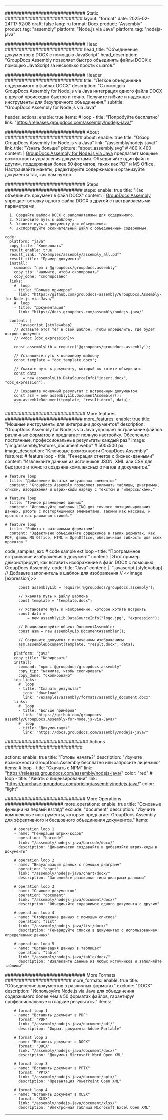 



---
############################# Static ############################
layout: "format"
date:  2025-02-24T17:52:08
draft: false
lang: ru
format: Docx
product: "Assembly"
product_tag: "assembly"
platform: "Node.js via Java"
platform_tag: "nodejs-java"

############################# Head ############################
head_title: "Объединение документов в DOCX с помощью JavaScript"
head_description: "GroupDocs.Assembly позволяет быстро объединять файлы DOCX с помощью JavaScript за несколько простых шагов."

############################# Header ############################
title: "Легкое объединение содержимого в файлах DOCX" 
description: "С помощью GroupDocs.Assembly for Node.js via Java интеграция одного файла DOCX в другой происходит быстро и точно. Получите гибкие и надежные инструменты для безупречного объединения."
subtitle: "GroupDocs.Assembly for Node.js via Java" 

header_actions:
  enable: true
  items:
    #  loop
    - title: "Попробуйте бесплатно"
      link: "https://releases.groupdocs.com/assembly/nodejs-java/"
      
############################# About ############################
about:
    enable: true
    title: "Обзор GroupDocs.Assembly for Node.js via Java"
    link: "/assembly/nodejs-java/"
    link_title: "Узнать больше"
    picture: "about_assembly.svg" # 480 X 400
    content: |
       [GroupDocs.Assembly for Node.js via Java](/assembly/nodejs-java/) предлагает мощные возможности управления документами. Объединяйте один файл с другим, поддерживая более 50 форматов, таких как PDF и MS Office. Настраивайте макеты, редактируйте содержимое и организуйте документы так, как вам нужно.

############################# Steps ############################
steps:
    enable: true
    title: "Как объединить документ в файл DOCX"
    content: |
      [GroupDocs.Assembly](/assembly/nodejs-java/) упрощает вставку одного файла DOCX в другой с настраиваемыми параметрами.
      
      1. Создайте шаблон DOCX с заполнителями для содержимого.
      2. Установите путь к шаблону.
      3. Укажите путь к документу для объединения.
      4. Экспортируйте окончательный файл с объединенным содержимым.
   
    code:
      platform: "java"
      copy_title: "Копировать"
      result_enable: true
      result_link: "/examples/assembly/assembly_all.pdf"
      result_title: "Пример документа"
      install:
        command: "npm i @groupdocs/groupdocs.assembly"
        copy_tip: "нажмите, чтобы скопировать"
        copy_done: "скопировано"
      links:
        #  loop
        - title: "Больше примеров"
          link: "https://github.com/groupdocs-assembly/GroupDocs.Assembly-for-Node.js-via-Java/"
        #  loop
        - title: "Документация"
          link: "https://docs.groupdocs.com/assembly/nodejs-java/"
          
      content: |
        ```javascript {style=abap}
        // Вставьте этот тег в свой шаблон, чтобы определить, где будет встроен документ
        // <<doc [doc_expression]>>
    
        const assemblyLib = require('@groupdocs/groupdocs.assembly');

        // Установите путь к основному шаблону
        const template = "doc_template.docx";

        // Укажите путь к документу, который вы хотите объединить
        const data 
            = new assemblyLib.DataSourceInfo("insert.docx", "doc_expression");

        // Сохраните конечный результат с встроенным документом
        const asm = new assemblyLib.DocumentAssembler();
        asm.assembleDocument(template, "result.docx", data);
        ```           

############################# More features ############################
more_features:
  enable: true
  title: "Мощные инструменты для интеграции документов"
  description: "GroupDocs.Assembly for Node.js via Java упрощает встраивание файлов различных форматов и предлагает полную настройку. Обеспечьте постоянные, профессиональные результаты каждый раз."
  image: "/img/assembly/features_document.webp" # 500x500 px
  image_description: "Ключевые возможности GroupDocs.Assembly"
  features:
    # feature loop
    - title: "Генерация отчетов с бизнес-данными"
      content: "Извлекайте данные из источников JSON, XML или CSV для быстрого и точного создания комплексных отчетов и документов."

    # feature loop
    - title: "Добавление богатых визуальных элементов"
      content: "GroupDocs.Assembly позволяет включать таблицы, диаграммы, списки, изображения и штрих-коды наряду с текстом и гиперссылками."

    # feature loop
    - title: "Точное размещение данных"
      content: "Используйте шаблоны LINQ для точного позиционирования данных, работы с повторяющимися элементами, такими как массивы, и простого настраивания стилей."

    # feature loop
    - title: "Работа с различными форматами"
      content: "Эффективно объединяйте содержимое в таких форматах, как PDF, файлы MS Office, HTML и OpenOffice, обеспечивая гибкость для всех проектов."
      
  code_samples_ext:
    # code sample ext loop
    - title: "Программное встраивание изображения в документ"
      content: |
        Этот пример демонстрирует, как вставить изображение в файл DOCX с помощью GroupDocs.Assembly.
      code:
        title: "Java"
        content: |
          ```javascript {style=abap}
          // Добавьте заполнитель в шаблон для изображения
          // <<image [expression]>>
          
          const assemblyLib = require('@groupdocs/groupdocs.assembly');

          // Укажите путь к файлу шаблона
          const template = "template.docx";

          // Установите путь к изображению, которое хотите встроить
          const data =
              = new assemblyLib.DataSourceInfo("logo.jpg", "expression");

          // Инициализируйте объект DocumentAssembler
          const asm = new assemblyLib.DocumentAssembler();

          // Сохраните документ с включенным изображением
          asm.assembleDocument(template, "result.docx", data);
          ```
        platform: "java"
        copy_title: "Копировать"
        install:
          command: "npm i @groupdocs/groupdocs.assembly"
          copy_tip: "нажмите, чтобы скопировать"
          copy_done: "скопировано"
        top_links:
          #  loop
          - title: "Скачать результат"
            icon: "download"
            link: "/examples/assembly/formats/assembly_document.docx"
        links:
          #  loop
          - title: "Больше примеров"
            link: "https://github.com/groupdocs-assembly/GroupDocs.Assembly-for-Node.js-via-Java/"
          #  loop
          - title: "Документация"
            link: "https://docs.groupdocs.com/assembly/nodejs-java/"
            

            


############################## Actions ############################

actions:
  enable: true
  title: "Готовы начать?"
  description: "Изучите возможности GroupDocs.Assembly бесплатно или запросите лицензию"
  items:
    #  loop
    - title: "Скачать с NPM"
      link: "https://releases.groupdocs.com/assembly/nodejs-java/"
      color: "red"
        #  loop
    - title: "Узнать о лицензировании"
      link: "https://purchase.groupdocs.com/pricing/assembly/nodejs-java/"
      color: "light"


############################# More Operations #####################
more_operations:
    enable: true
    title: "Основные функции на первый взгляд"
    exclude: "document"
    description: "Изучите комплексные инструменты, которые предлагает GroupDocs.Assembly для эффективного и бесшовного объединения документов."
    items: 
          
        # operation loop 1
        - name: "Генерация штрих-кодов"
          operation: "barcode"
          link: "/assembly/nodejs-java/barcode/docx/"
          description: "Динамически создавайте и добавляйте штрих-коды в документы"

        # operation loop 2
        - name: "Визуализация данных с помощью диаграмм"
          operation: "chart"
          link: "/assembly/nodejs-java/chart/docx/"
          description: "Заполняйте различные типы диаграмм данными"

        # operation loop 3
        - name: "Слияние документов"
          operation: "document"
          link: "/assembly/nodejs-java/document/docx/"
          description: "Объединяйте содержимое одного документа с другим"

        # operation loop 4
        - name: "Отображение данных с помощью списков"
          operation: "list"
          link: "/assembly/nodejs-java/list/docx/"
          description: "Генерируйте списки в документах с использованием определенных данных"

        # operation loop 5
        - name: "Организация данных в таблицах"
          operation: "table"
          link: "/assembly/nodejs-java/table/docx/"
          description: "Извлекайте данные из любых источников и заполняйте таблицы"
         
          
############################# More Formats ########################
more_formats:
    enable: true
    title: "Объединение документов в различных форматах"
    exclude: "DOCX"
    description: "Используйте Node.js via Java для объединения содержимого более чем в 50 форматах файлов, гарантируя профессиональные и гладкие результаты."
    items: 
          
        # format loop 1
        - name: "Вставить документ в PDF"
          format: "PDF"
          link: "/assembly/nodejs-java/document/pdf/"
          description: "Формат документа Adobe Portable"
          
        # format loop 2
        - name: "Вставить документ в DOCX"
          format: "DOCX"
          link: "/assembly/nodejs-java/document/docx/"
          description: "Документ Microsoft Word Open XML"
          
        # format loop 3
        - name: "Вставить документ в PPTX"
          format: "PPTX"
          link: "/assembly/nodejs-java/document/pptx/"
          description: "Презентация PowerPoint Open XML"
          
        # format loop 4
        - name: "Вставить документ в XLSX"
          format: "XLSX"
          link: "/assembly/nodejs-java/document/xlsx/"
          description: "Электронная таблица Microsoft Excel Open XML"


          

---